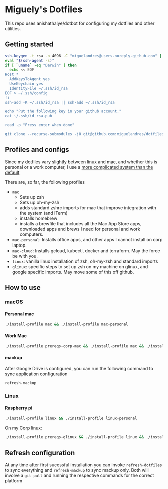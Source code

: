 # Miguely's Dotfiles

This repo uses anishathalye/dotbot for configuring my dotfiles and other utilities.

## Getting started


```sh
ssh-keygen -t rsa -b 4096 -C "miguelandres@users.noreply.github.com" || exit 1
eval "$(ssh-agent -s)"
if [ `uname` -eq "Darwin" ] then
  echo << EOF
Host *
  AddKeysToAgent yes
  UseKeychain yes
  IdentityFile ~/.ssh/id_rsa
EOF > ~/.ssh/config
fi
ssh-add -K ~/.ssh/id_rsa || ssh-add ~/.ssh/id_rsa 

echo "Put the following key in your github account."
cat ~/.ssh/id_rsa.pub

read -p "Press enter when done"

git clone --recurse-submodules -j8 git@github.com:miguelandres/dotfiles.git .dotfiles/
```

## Profiles and configs

Since my dotfiles vary slightly between linux and mac, and whether this is personal or a work computer, I use a [more complicated system than the default](https://github.com/anishathalye/dotbot/wiki/Tips-and-Tricks#more-advanced-setup)

There are, so far, the following profiles

* `mac`
  * Sets up zsh
  * Sets up oh-my-zsh
  * adds standard zshrc imports for mac that improve integration with the system (and iTerm)
  * installs homebrew
  * installs a brewfile that includes all the Mac App Store apps, downloaded apps and brews I need for personal and work computers.
* `mac-personal`: Installs office apps, and other apps I cannot install on corp laptop.
* `mac-cloud`: Installs gcloud, kubectl, docker and terraform. May the force be with you.
* `linux`: vanilla linux installation of zsh, oh-my-zsh and standard imports
* `glinux`: specific steps to set up zsh on my machine on glinux, and google specific imports. May move some of this off github.

## How to use

### macOS

#### Personal mac

```sh
./install-profile mac && ./install-profile mac-personal
```

#### Work Mac

```sh
./install-profile prereqs-corp-mac && ./install-profile mac && ./install-profile mac-corp && ./install-profile cloud-mac
```

#### mackup

After Google Drive is configured, you can run the following command to sync application configuration
```sh
refresh-mackup
```

### Linux
#### Raspberry pi

```sh
./install-profile linux && ./install-profile linux-personal
```

On my Corp linux:

```sh
./install-profile prereqs-glinux && ./install-profile linux && ./install-profile glinux
```


## Refresh configuration

At any time after first sucessful installation you can invoke `refresh-dotfiles` to sync everything and `refresh-mackup` to sync mackup only. Both will involve a `git pull` and running the respective commands for the correct platform